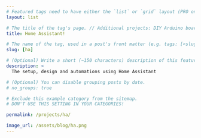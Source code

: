 ```yaml
---
# Featured tags need to have either the `list` or `grid` layout (PRO only).
layout: list

# The title of the tag's page. // Additional projects: DIY Arduino board, Tic-Tac-Toe Arduino Shield, 
title: Home Assistant!

# The name of the tag, used in a post's front matter (e.g. tags: [<slug>]).
slug: [ha]

# (Optional) Write a short (~150 characters) description of this featured tag.
description: >
  The setup, design and automations using Home Assistant

# (Optional) You can disable grouping posts by date.
# no_groups: true

# Exclude this example category from the sitemap.
# DON'T USE THIS SETTING IN YOUR CATEGORIES!

permalink: /projects/ha/

image_url: /assets/blog/ha.png
---
```

